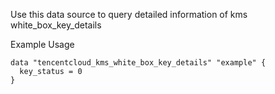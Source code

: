 Use this data source to query detailed information of kms white_box_key_details

Example Usage

```hcl
data "tencentcloud_kms_white_box_key_details" "example" {
  key_status = 0
}
```